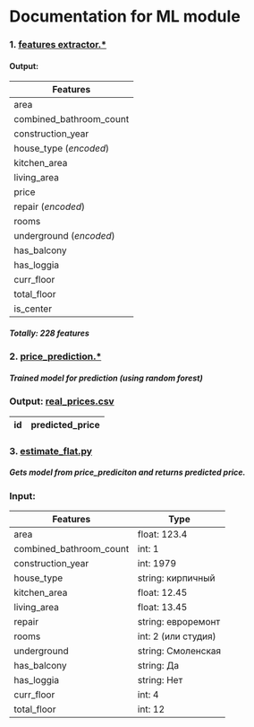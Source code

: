 # Documentation for ML module

### 1. [features extractor.*](https://github.com/sopilnyak/underpriced/blob/master/ml_module/features_extractor.ipynb)

#### Output:
Features | 
--------|
area | 
combined_bathroom_count|   
construction_year |         
house_type (_encoded_)    |        
kitchen_area |  
living_area |       
price  |    
repair  (_encoded_)  |      
rooms   |             
underground (_encoded_)     |          
has_balcony   |        
has_loggia   |         
curr_floor   |               
total_floor  |              
is_center  |           

##### Totally: 228 features    
    
    
### 2. [price_prediction.*](https://github.com/sopilnyak/underpriced/blob/master/ml_module/price_prediction.ipynb)    
##### Trained model for prediction (using random forest)    
### Output: [real_prices.csv](https://github.com/sopilnyak/underpriced/blob/master/ml_module/real_prices.csv)    

id | predicted_price
-----|-----

### 3. [estimate_flat.py]()
##### Gets model from price_prediciton and returns predicted price.
### Input:
Features | Type
--------| ----
area | float: 123.4
combined_bathroom_count | int: 1  
construction_year | int: 1979  
house_type | string: кирпичный      
kitchen_area | float: 12.45
living_area |  float: 13.45     
repair |  string: евроремонт    
rooms   | int: 2 (или студия)          
underground | string: Смоленская   
has_balcony | string: Да
has_loggia   | string: Нет         
curr_floor   | int: 4       
total_floor  | int: 12 
